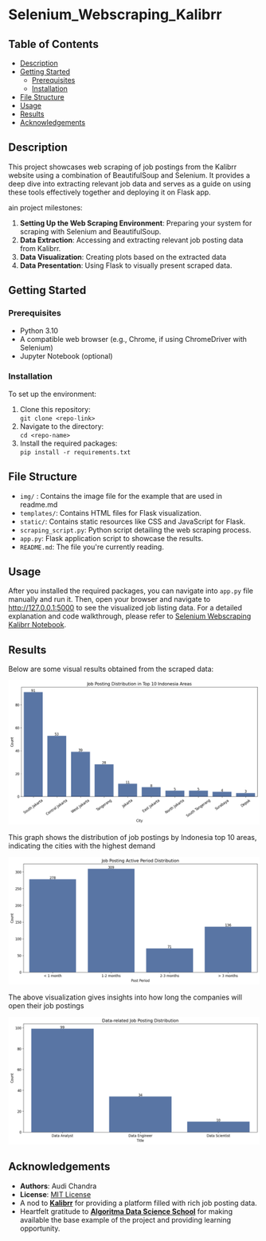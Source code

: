 # Selenium_Webscraping_Kalibrr

## Table of Contents
- [Description](#description)
- [Getting Started](#getting-started)
    - [Prerequisites](#prerequisites)
    - [Installation](#installation)
- [File Structure](#file-structure)
- [Usage](#usage)
- [Results](#results)
- [Acknowledgements](#acknowledgements)

## Description
This project showcases web scraping of job postings from the Kalibrr website using a combination of BeautifulSoup and Selenium. It provides a deep dive into extracting relevant job data and serves as a guide on using these tools effectively together and deploying it on Flask app.

ain project milestones:
1. **Setting Up the Web Scraping Environment**: Preparing your system for scraping with Selenium and BeautifulSoup.
2. **Data Extraction**: Accessing and extracting relevant job posting data from Kalibrr.
3. **Data Visualization**: Creating plots based on the extracted data 
4. **Data Presentation**: Using Flask to visually present scraped data.

## Getting Started

### Prerequisites
- Python 3.10
- A compatible web browser (e.g., Chrome, if using ChromeDriver with Selenium)
- Jupyter Notebook (optional)

### Installation
To set up the environment:
1. Clone this repository:  
   `git clone <repo-link>`
2. Navigate to the directory:  
   `cd <repo-name>`
3. Install the required packages:  
   `pip install -r requirements.txt`

## File Structure
- `img/` : Contains the image file for the example that are used in readme.md 
- `templates/`: Contains HTML files for Flask visualization.
- `static/`: Contains static resources like CSS and JavaScript for Flask.
- `scraping_script.py`: Python script detailing the web scraping process.
- `app.py`: Flask application script to showcase the results.
- `README.md`: The file you're currently reading.

## Usage
After you installed the required packages, you can navigate into `app.py` file manually and run it. Then, open your browser and navigate to http://127.0.0.1:5000 to see the visualized job listing data.
For a detailed explanation and code walkthrough, please refer to [Selenium Webscraping Kalibrr Notebook](https://github.com/audichandra/Selenium_Webscraping_Kalibrr/blob/main/Selenium%20web%20scraping%20Kalibrr.ipynb).

## Results
Below are some visual results obtained from the scraped data:

![Job Distribution by Location](https://github.com/audichandra/Selenium_Webscraping_Kalibrr/blob/main/img/dfg3.png)

This graph shows the distribution of job postings by Indonesia top 10 areas, indicating the cities with the highest demand 

![Job Posting Period Distribution](https://github.com/audichandra/Selenium_Webscraping_Kalibrr/blob/main/img/dfg1.png)

The above visualization gives insights into how long the companies will open their job postings  

![Job Posting Distribution based on Data Roles](https://github.com/audichandra/Selenium_Webscraping_Kalibrr/blob/main/img/dfg2.png)

## Acknowledgements
- **Authors**: Audi Chandra  
- **License**: [MIT License](https://github.com/audichandra/Selenium_Webscraping_Kalibrr/blob/main/LICENSE) 
- A nod to [**Kalibrr**](https://www.kalibrr.id/id-ID/job-board/te/data/1) for providing a platform filled with rich job posting data.
- Heartfelt gratitude to [**Algoritma Data Science School**](https://gitlab.com/algoritma4students/academy-python/capstone/web_scraping) for making available the base example of the project and providing learning opportunity.

